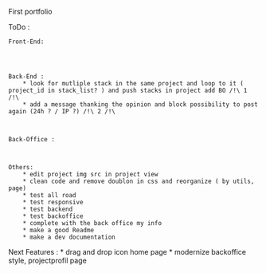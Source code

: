 First portfolio


ToDo :


    Front-End:

        
        
    
    Back-End :
        * look for mutliple stack in the same project and loop to it ( project_id in stack_list? ) and push stacks in project add BO /!\ 1 /!\
        * add a message thanking the opinion and block possibility to post again (24h ? / IP ?) /!\ 2 /!\



    Back-Office : 


        
    Others: 
        * edit project img src in project view
        * clean code and remove doublon in css and reorganize ( by utils, page)
        * test all road
        * test responsive
        * test backend
        * test backoffice
        * complete with the back office my info
        * make a good Readme
        * make a dev documentation

Next Features : 
        * drag and drop icon home page 
        * modernize backoffice style, projectprofil page

        
